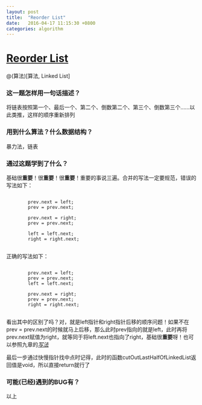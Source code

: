 ```yaml
---
layout: post
title:  "Reorder List"
date:   2016-04-17 11:15:30 +0800
categories: algorithm
---
```

# [Reorder List](http://www.lintcode.com/en/problem/reorder-list/)

@(算法)[算法, Linked List]

### 这一题怎样用一句话描述？

将链表按照第一个、最后一个、第二个、倒数第二个、第三个、倒数第三个……以此类推，这样的顺序重新排列

### 用到什么算法？什么数据结构？

暴力法，链表

### 通过这题学到了什么？

基础很**重要**！很**重要**！很**重要**！重要的事说三遍。合并的写法一定要规范，错误的写法如下：

~~~

        prev.next = left;
        prev = prev.next;
			
        prev.next = right;
        prev = prev.next;
			
	    left = left.next;
        right = right.next;
        
~~~

正确的写法如下：

~~~

        prev.next = left;
        prev = prev.next;
        left = left.next;
            
        prev.next = right;
        prev = prev.next;
        right = right.next;
        
~~~

看出其中的区别了吗？对，就是left指针和right指针后移的顺序问题！如果不在prev = prev.next的时候就马上后移，那么此时prev指向的就是left，此时再将prev.next赋值为right，就等同于将left.next也指向了right，基础很**重要**呀！也可以参照九章的[*写法*](http://www.jiuzhang.com/solutions/reorder-list/)

最后一步通过快慢指针找中点时记得，此时的函数cutOutLastHalfOfLinkedList返回值是void，所以直接return就行了

### 可能(已经)遇到的BUG有？

以上

